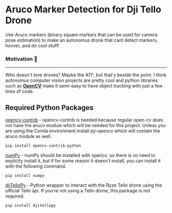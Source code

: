 # Aruco Marker Detection for Dji Tello Drone
Use Aruco markers (binary square markers that can be used for camera pose estimation) to make an autonomus drone that cant detect markers, hovver, and do cool stuff!
 
### Motivation :rocket:
------------------
Who doesn't love drones? Maybe the ATF, but that's beside the point. I  think autonomus computer vision projects are pretty cool and python libraries such as [**OpenCV**](https://docs.opencv.org/4.x/) make it semi-easy to have object tracking with just a few lines of code.

## Required Python Packages

[opencv-contrib](https://pypi.org/project/opencv-contrib-python/) - opencv-contrib is needed because regular open-cv does not have the aruco module which will be needed for this project. Unless you are using the Conda environment install py-opencv which will contain the aruco module as well.

```
pip install opencv-contrib-python
```

[numPy](https://pypi.org/project/numpy/) - numPy should be installed with opencv, so there is no need to explicity install it, but if for some reason it doesn't install, you can install it with the following command.

 ```
 pip install numpy
 ```
 
[djiTelloPy](https://djitellopy.readthedocs.io/en/latest/tello/) - Python wrapper to interact with the Ryze Tello drone using the official Tello api. If you're not using a Tello drone, this package is not required.

 ```
pip install djitellopy
 ```


